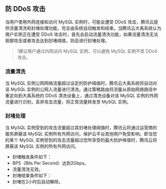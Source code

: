 ## 防 DDoS 攻击
当用户使用外网连接和访问 MySQL 实例时，可能会遭受 DDoS 攻击，腾讯云提供流量清洗和封堵处理功能，完全由系统自动触发和结束。当腾讯云大禹系统认为用户实例正在遭受 DDoS 攻击时，首先会启动流量清洗功能，如果流量清洗无法抵御攻击或者攻击达到封堵阈值，则会进行封堵处理。
>!建议用户通过内网访问 MySQL 实例，可以避免 MySQL 实例不受 DDoS 攻击。

### 流量清洗
当 MySQL 实例公网网络流量超过设定的防护阈值时，腾讯云大禹系统将自动对该 MySQL 实例的公网入流量进行清洗。通过策略路由将流量从原始网络路径中重定向到大禹系统的 DDoS 清洗设备上，通过清洗设备对该 MySQL 实例的外网流量进行识别，丢弃攻击流量，将正常流量转发至 MySQL 实例。

### 封堵处理
当 MySQL 实例受到的攻击流量超过其封堵处理阈值时，腾讯云将通过运营商的服务屏蔽该 MySQL 实例所有外网访问，保护云平台其他用户免受影响。即当您的某个 MySQL 实例受到的攻击流量超过您所享受的最大防护峰值时，腾讯云将屏蔽该 MySQL 实例的所有外网访问。
- 封堵触发条件如下：
 - BPS（Bits Per Second）达到2Gbps。
 - 流量清洗无效。
- 封堵结束条件如下：
 - 封堵在2小时后自动解除。
